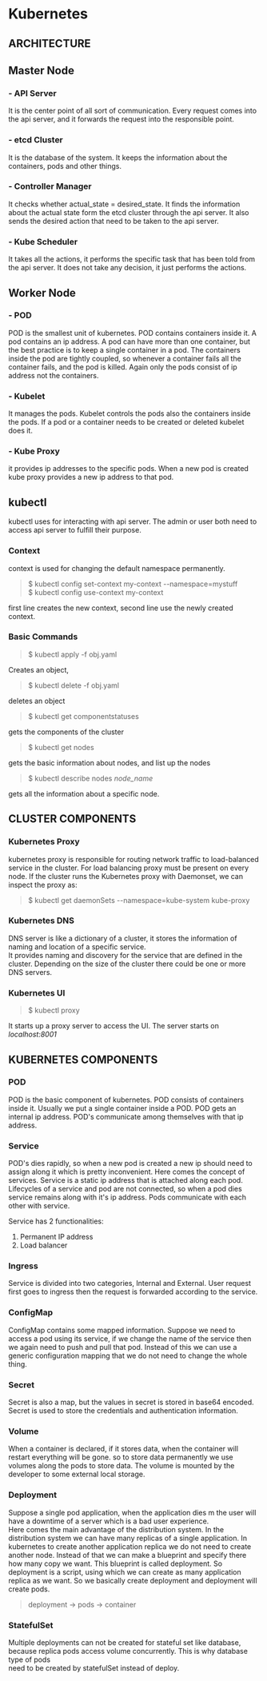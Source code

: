# Kubernetes

## ARCHITECTURE
## Master Node
### - API Server
It is the center point of all sort of communication. Every request
comes into the api server, and it forwards the request into the 
responsible point.

### - etcd Cluster
It is the database of the system. It keeps the information about 
the containers, pods and other things.

### - Controller Manager
It checks whether actual_state = desired_state. It finds the 
information about the actual state form the etcd cluster through the api server.
It also sends the desired action that need to be taken to the api 
server. 

### - Kube Scheduler
It takes all the actions, it performs the specific task that 
has been told from the api server. It does not take any decision, 
it just performs the actions. 

## Worker Node
### - POD 
POD is the smallest unit of kubernetes. POD contains containers
inside it. A pod contains an ip address. A pod can have more than
one container, but the best practice is to keep a single container 
in a pod. The containers inside the pod are tightly coupled, so 
whenever a container fails all the container fails, and the pod is
killed. Again only the pods consist of ip address not the containers.

### - Kubelet
It manages the pods. Kubelet controls the pods also the containers
inside the pods. If a pod or a container needs to be created or 
deleted kubelet does it.

### - Kube Proxy
it provides ip addresses to the specific pods. When a new pod is 
created kube proxy provides a new ip address to that pod.


## kubectl
kubectl uses for interacting with api server. The admin or user both
need to access api server to fulfill their purpose. 

### Context
context is used for changing the default namespace permanently. 

> $ kubectl config set-context my-context --namespace=mystuff <br>
> $ kubectl config use-context my-context

first line creates the new context, second line use the newly created
context.

### Basic Commands

> $ kubectl apply -f obj.yaml

Creates an object, 

> $ kubectl delete -f obj.yaml

deletes an object

>$ kubectl get componentstatuses

gets the components of the cluster

>$ kubectl get nodes

gets the basic information about nodes, and list up the nodes

>$ kubectl describe nodes _node_name_

gets all the information about a specific node. 
## CLUSTER COMPONENTS
### Kubernetes Proxy
kubernetes proxy is responsible for routing network traffic to
load-balanced service in the cluster. For load balancing 
proxy must be present on every node. If the cluster runs the 
Kubernetes proxy with Daemonset, we can inspect the proxy as:
>$ kubectl get daemonSets --namespace=kube-system kube-proxy

### Kubernetes DNS
DNS server is like a dictionary of a cluster, it stores the
information of naming and location of a specific service. <br>
It provides naming and discovery for the service that are defined
in the cluster. Depending on the size of the cluster there could 
be one or more DNS servers. <br>

### Kubernetes UI
> $ kubectl proxy

It starts up a proxy server to access the UI. The server starts 
on _localhost:8001_

## KUBERNETES COMPONENTS
### POD
POD is the basic component of kubernetes. POD consists of containers inside it.
Usually we put a single container inside a POD. POD gets an internal ip address. POD's 
communicate among themselves with that ip address.

### Service
POD's dies rapidly, so when a new pod is created a new ip should need to assign 
along it which is pretty inconvenient. Here comes the concept of services. Service is
a static ip address that is attached along each pod. Lifecycles of a service and pod 
are not connected, so when a pod dies service remains along with it's ip address. 
 Pods communicate with each other with service.<br>

Service has 2 functionalities:<br>
1. Permanent IP address
2. Load balancer
### Ingress
Service is divided into two categories, Internal and External. User request first 
goes to ingress then the request is forwarded according to the service. 

### ConfigMap
ConfigMap contains some mapped information. Suppose we need to access a pod using 
its service, if we change the name of the service then we again need to push and 
pull that pod. Instead of this we can use a generic configuration mapping that we do 
not need to change the whole thing. 

### Secret
Secret is also a map, but the values in secret is stored in base64 encoded.
Secret is used to store the credentials and authentication information. 

### Volume
When a container is declared, if it stores data, when the container will restart 
everything will be gone. so to store data permanently we use volumes along the 
pods to store data. The volume is mounted by the developer to some external local 
storage. 

### Deployment
Suppose a single pod application, when the application dies m the user will 
have a downtime of a server which is a bad user experience. <br>
Here comes the main advantage of the distribution system. In the distribution system we 
can have many replicas of a single application. In kubernetes to create another application 
replica we do not need to create another node. Instead of that we can make a 
blueprint and specify there how many copy we want. This blueprint is called 
deployment. So deployment is a script, using which we can create as many application
replica as we want. So we basically create deployment and deployment will create pods.
>deployment -> pods -> container

### StatefulSet
Multiple deployments can not be created for stateful set like database, because 
replica pods access volume concurrently. This is why database type of pods  
need to be created by statefulSet instead of deploy. 


### 